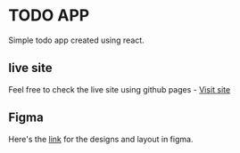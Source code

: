 # TODO APP
Simple todo app created using react.

## live site
Feel free to check the live site using github pages - [Visit site](https://jeru7.github.io/react-todo/)

## Figma
Here's the [link](https://www.figma.com/design/stVwI5FcvuQWqwDyQw3clL/react-todo?node-id=0-1&t=BUjl8q3BE22qu0JZ-0) for the designs and layout in figma.
